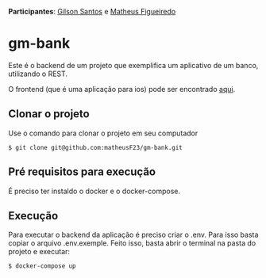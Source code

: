 **Participantes**: [Gilson Santos](https://github.com/gilsonsantos03) e [Matheus Figueiredo](https://github.com/matheusF23)

# gm-bank

Este é o backend de um projeto que exemplifica um aplicativo de um banco, utilizando o REST.

O frontend (que é uma aplicação para ios) pode ser encontrado [aqui](git@github.com:gilsonsantos03/gm-bank-ios.git).

## Clonar o projeto

Use o comando para clonar o projeto em seu computador

```
$ git clone git@github.com:matheusF23/gm-bank.git
```

## Pré requisitos para execução

É preciso ter instaldo o docker e o docker-compose.

## Execução

Para executar o backend da aplicação é preciso criar o .env. Para isso basta copiar o arquivo .env.exemple.
Feito isso, basta abrir o terminal na pasta do projeto e executar:

```
$ docker-compose up
```
